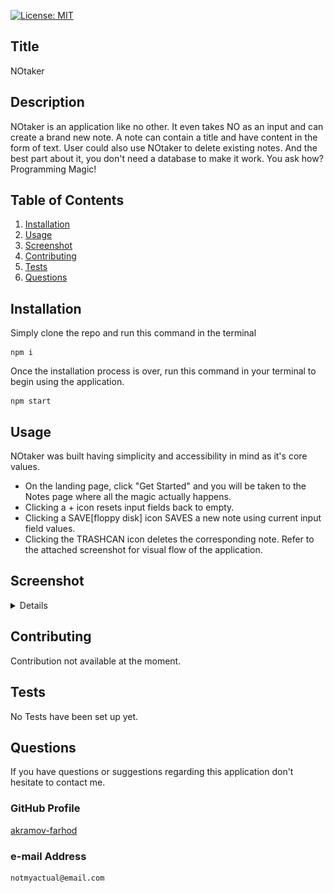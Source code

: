 [![License: MIT](https://img.shields.io/badge/License-MIT-yellow.svg)](https://opensource.org/licenses/MIT)

## Title

NOtaker

## Description

NOtaker is an application like no other. It even takes NO as an input and can create a brand new note. A note can contain a title and have content in the form of text. User could also use NOtaker to delete existing notes. And the best part about it, you don't need a database to make it work. You ask how? Programming Magic!

## Table of Contents

1. [Installation](#Installation)
2. [Usage](#Usage)
3. [Screenshot](#Screenshot)
4. [Contributing](#Contributing)
5. [Tests](#Tests)
6. [Questions](#Questions)

## Installation

Simply clone the repo and run this command in the terminal

```
npm i
```

Once the installation process is over, run this command in your terminal to begin using the application.

```
npm start
```

## Usage

NOtaker was built having simplicity and accessibility in mind as it's core values.

- On the landing page, click "Get Started" and you will be taken to the Notes page where all the magic actually happens.
- Clicking a + icon resets input fields back to empty.
- Clicking a SAVE[floppy disk] icon SAVES a new note using current input field values.
- Clicking the TRASHCAN icon deletes the corresponding note. Refer to the attached screenshot for visual flow of the application.

## Screenshot

<details>

![Application Screenshot](./public/assets/images/screenshot4readme.png)

</details>

## Contributing

Contribution not available at the moment.

## Tests

No Tests have been set up yet.

## Questions

If you have questions or suggestions regarding this application
don't hesitate to contact me.

### GitHub Profile

[akramov-farhod](https://github.com/akramov-farhod "GitHub Profile")

### e-mail Address

    notmyactual@email.com
